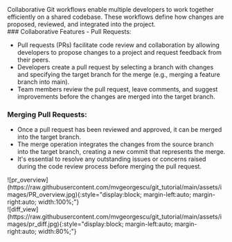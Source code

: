 
<section markdown="1">
Collaborative Git workflows enable multiple developers to work together efficiently on a shared codebase. These workflows define how changes are proposed, reviewed, and integrated into the project.

</section>

<section markdown="1">
### Collaborative Features - Pull Requests:

- Pull requests (PRs) facilitate code review and collaboration by allowing developers to propose changes to a project and request feedback from their peers.
- Developers create a pull request by selecting a branch with changes and specifying the target branch for the merge (e.g., merging a feature branch into main).
- Team members review the pull request, leave comments, and suggest improvements before the changes are merged into the target branch.

### Merging Pull Requests:

- Once a pull request has been reviewed and approved, it can be merged into the target branch.
- The merge operation integrates the changes from the source branch into the target branch, creating a new commit that represents the merge.
- It's essential to resolve any outstanding issues or concerns raised during the code review process before merging the pull request.
</section>

<section markdown="1">
![pr_overview](https://raw.githubusercontent.com/mvgeorgescu/git_tutorial/main/assets/images/PR_overview.jpg){:style="display:block; margin-left:auto; margin-right:auto; width:100%;"}
</section>

<section markdown="1">
![diff_view](https://raw.githubusercontent.com/mvgeorgescu/git_tutorial/main/assets/images/pr_diff.jpg){:style="display:block; margin-left:auto; margin-right:auto; width:80%;"}
</section>